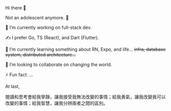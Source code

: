 Hi there 👋

Not an adolescent anymore. 🤔

🔭 I’m currently working on full-stack dev.

✍️ I prefer Go, TS (React), and Dart (Flutter).

🌱 I’m currently learning something about RN, Expo, and life... ~~infra, database system, distributed architecture...~~

👯 I’m looking to collaborate on changing the world.

⚡ Fun fact: ...

At last,

閱讀和思考會給我寧靜，讓我接受我無法改變的事情；給我勇氣，讓我改變我可以改變的事情；給我智慧，讓我分辨兩者之間的區別。
